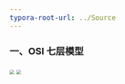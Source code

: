```yaml
---
typora-root-url: ../Source
---
```




### 一、OSI 七层模型

<img src="/Image/NetWork/index/17.png" style="zoom:50%;" />

<img src="/Image/NetWork/index/18.png" style="zoom:50%;" />